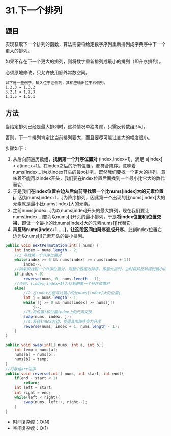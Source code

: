 # 31.下一个排列

## 题目
实现获取下一个排列的函数，算法需要将给定数字序列重新排列成字典序中下一个更大的排列。

如果不存在下一个更大的排列，则将数字重新排列成最小的排列（即升序排列）。

必须原地修改，只允许使用额外常数空间。

    以下是一些例子，输入位于左侧列，其相应输出位于右侧列。
    1,2,3 → 1,3,2
    3,2,1 → 1,2,3
    1,1,5 → 1,5,1

## 方法
当给定排列已经是最大排列时，这种情况单独考虑，只需反转数组即可。

否则，下一个排列肯定比当前排列要大，而且要尽可能让变大的幅度很小。

步骤如下：
1. 从后向前遍历数组，**找到第一个升序位置对** (index,index+1)，满足 a[index] < a[index+1]。在index之后的所有位置i，都符合降序。意味着nums[index...]为以index开头的最大排列。既然我们要找一个更大的排列，意味着不能再以index开头，我们要在index位置后面找到一个最小比它大的数代替它。
2. 于是我们**在index位置右边从后向前寻找第一个比nums[index]大的元素位置j**。因为nums[index+1....]为降序排列，因此第一个出现的比nums[index]大的元素就是最小比nums[index]大的元素。
3. 之前nums[index...]为以nums[index]开头的最大排列，现在我们要让nums[index...]变为以nums[j]开头的最小排列，于是**将index位置和j位置交换**，即让一个最小的比nums[index]大的元素nums[j]代替它。
4. 再**反转nums[index+1.....]，让这段区间由降序变成升序**。此刻index位置右边为以nums[j]元素开头的最小排列。

```java
public void nextPermutation(int[] nums) {
    int index = nums.length - 2;
    //1.寻找第一个升序位置对
    while(index >= 0 && nums[index] >= nums[index + 1])
        index--;
    //如果没找到一个升序位置对，则整个数组为降序，即最大排列，这时将其反转得到最小排列
    if(index < 0)
        reverse(nums, 0, nums.length - 1);
    //否则，(index,index+1)为找到的第一个升序位置对
    else{
        //2.在index右侧寻找最小的比nums[index]大的位置j
        int j = nums.length - 1;
        while (j >= 0 && nums[index] >= nums[j]) 
            j--;
        //3.将位置i和位置index上的元素交换
        swap(nums, index, j);
        //4.反转index右边，使得其由降序变为升序
        reverse(nums, index + 1, nums.length - 1);
    }
}

public void swap(int[] nums, int a, int b){
    int temp = nums[a];
    nums[a] = nums[b];
    nums[b] = temp;
}
//将数组arr逆序
public void reverse(int[] nums, int start, int end){
    if(end - start < 1)
        return;
    int left = start;
    int right = end;
    while(left < right){
        swap(nums, left++, right--);
    }
}
```
* 时间复杂度：O(N)
* 空间复杂度：O(1)